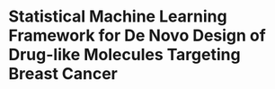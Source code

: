 # Statistical Machine Learning Framework for De Novo Design of Drug-like Molecules Targeting Breast Cancer
